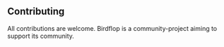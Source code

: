 <h2>Contributing</h2>
All contributions are welcome. Birdflop is a community-project aiming to support its community.
